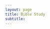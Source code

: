 ```yaml
---
layout: page
title: Bible Study
subtitle: 
---
```


<script type="text/javascript" src="https://form.jotform.com/jsform/230068675674162"></script>